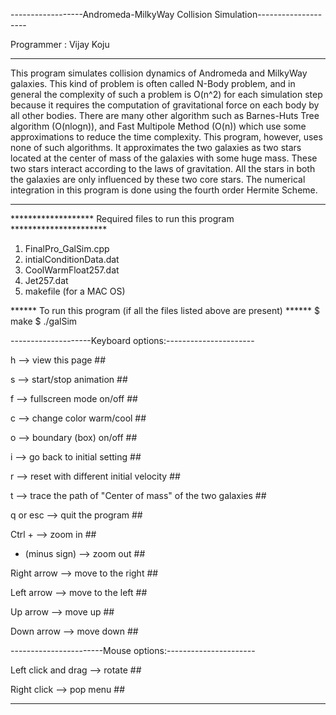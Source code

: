 ------------------Andromeda-MilkyWay Collision Simulation--------------------

Programmer  : Vijay Koju

-----------------------------------------------------------------------------

This program simulates collision dynamics of Andromeda and MilkyWay galaxies. This kind of problem is often called N-Body problem, and in general the complexity of such a problem is O(n^2) for each simulation step because it requires the computation of gravitational force on each body by all other bodies. There are many other algorithm such as Barnes-Huts Tree algorithm (O(nlogn)), and Fast Multipole Method (O(n)) which use some approximations to reduce the time complexity. This program, however, uses none of such algorithms. It approximates the two galaxies as two stars located at the center of mass of the galaxies with some huge mass. These two stars interact according to the laws of gravitation. All the stars in both the galaxies are only influenced by these two core stars. The numerical integration in this program is done using the fourth order Hermite Scheme.

-----------------------------------------------------------------------------

******************* Required files to run this program **********************
1) FinalPro_GalSim.cpp
2) intialConditionData.dat
3) CoolWarmFloat257.dat
4) Jet257.dat
5) makefile (for a MAC OS)

****** To run this program (if all the files listed above are present) ******
    $ make
    $ ./galSim

--------------------Keyboard options:----------------------

h                   --> view this page                ##

s                   --> start/stop animation          ##

f                   --> fullscreen mode on/off        ##

c                   --> change color warm/cool        ##

o                   --> boundary (box) on/off         ##

i                   --> go back to initial setting    ##

r                   --> reset with different initial velocity                      ##

t                   --> trace the path of "Center of mass" of the two galaxies     ##

q or esc            --> quit the program              ##

Ctrl +              --> zoom in                       ##

- (minus sign)      --> zoom out                      ##

 Right arrow         --> move to the right             ##

Left arrow          --> move to the left              ##

Up arrow            --> move up                       ##

Down arrow          --> move down                     ##

-----------------------Mouse options:----------------------

Left click and drag --> rotate                        ##

Right click         --> pop menu                      ##

-----------------------------------------------------------------------------
